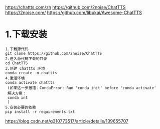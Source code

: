 https://chattts.com/zh
https://github.com/2noise/ChatTTS
https://2noise.com/
https://github.com/libukai/Awesome-ChatTTS

# 1.下载安装
```
1.下载源代码
git clone https://github.com/2noise/ChatTTS
2.进入源代码下载的目录
cd ChatTTS
3.创建 chattts 环境
conda create -n chattts
4.激活环境
conda activate chattts
 (如果这一步报错：CondaError: Run 'conda init' before 'conda activate'
 解决方案：
 conda int
 )
5.安装必要的依赖
pip install -r requirements.txt
```


https://blog.csdn.net/g310773517/article/details/139655707